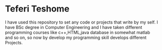 # Teferi Teshome
I have used this repository to set any code or projects that write by my self.
I have BSc degree in Computer Engineering and I have taken different programming courses like c++,HTML,java database in somewhat matlab and so on, so now by develop my programming skill develops different Projects.
